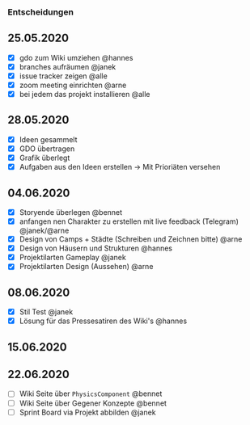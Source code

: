 ### Entscheidungen
## 25.05.2020
- [x] gdo zum Wiki umziehen @hannes
- [x] branches aufräumen @janek
- [x] issue tracker zeigen @alle
- [x] zoom meeting einrichten @arne
- [x] bei jedem das projekt installieren @alle

## 28.05.2020
- [x] Ideen gesammelt
- [x] GDO übertragen
- [x] Grafik überlegt
- [x] Aufgaben aus den Ideen erstellen -> Mit Prioriäten versehen

## 04.06.2020
- [x] Storyende überlegen @bennet
- [x] anfangen nen Charakter zu erstellen mit live feedback (Telegram) @janek/@arne
- [x] Design von Camps + Städte (Schreiben und Zeichnen bitte) @arne
- [x] Design von Häusern und Strukturen @hannes
- [x] Projektilarten Gameplay @janek
- [x] Projektilarten Design (Aussehen) @arne

## 08.06.2020
- [x] Stil Test @janek
- [x] Lösung für das Pressesatiren des Wiki's @hannes

## 15.06.2020

## 22.06.2020
- [ ] Wiki Seite über `PhysicsComponent` @bennet
- [ ] Wiki Seite über Gegener Konzepte @bennet
- [ ] Sprint Board via Projekt abbilden @janek